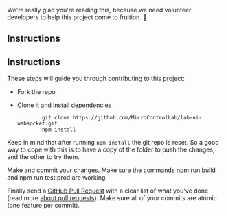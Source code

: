 We're really glad you're reading this, because we need volunteer developers to help this project come to fruition. 👏

## Instructions

## Instructions

These steps will guide you through contributing to this project:

-   Fork the repo
-   Clone it and install dependencies

        		git clone https://github.com/MicroControlLab/lab-ui-websocket.git
        		npm install

Keep in mind that after running `npm install` the git repo is reset. So a good way to cope with this is to have a copy of the folder to push the changes, and the other to try them.

Make and commit your changes. Make sure the commands npm run build and npm run test:prod are working.

Finally send a [GitHub Pull Request](https://github.com/MicroControlLab/lab-ui-websocket/compare?expand=1) with a clear list of what you've done (read more [about pull requests](https://help.github.com/articles/about-pull-requests/)). Make sure all of your commits are atomic (one feature per commit).
